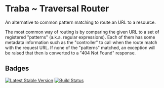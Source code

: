 Traba ~ Traversal Router
========================

An alternative to common pattern matching to route an URL to a resource.

The most common way of routing is by comparing the given URL to a set of
registered "patterns" (a.k.a. regular expressions). Each of them has some
metadata information such as the "controller" to call when the route match
with the request URL. If none of the "patterns" matched, an exception will be
raised that then is converted to a "404 Not Found" response.

Badges
------

[![Latest Stable Version](https://poser.pugx.org/guide42/traba/v/stable.svg)](https://packagist.org/packages/guide42/traba)
[![Build Status](https://travis-ci.org/guide42/traba.svg?branch=master)](https://travis-ci.org/guide42/traba)